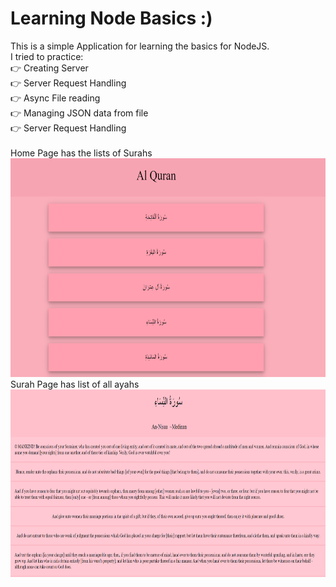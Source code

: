 # Learning Node Basics :)

This is a simple Application for learning the basics for NodeJS.
<br />
I tried to practice:
<br />
👉 Creating Server <br />
👉  Server Request Handling <br />
👉  Async File reading <br />
👉  Managing JSON data from file <br />
👉  Server Request Handling <br />
<br />
Home Page has the lists of Surahs <br />
<img src= "./img/HomePage.png" width = 700px height = 350px>
<br />
Surah Page has list of all ayahs <br />
<img src= "./img/SurahPage.png" width = 700px height = 300px>